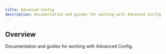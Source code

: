 ```yaml
---
title: Advanced Config
description: Documentation and guides for working with Advanced Config.
---
```

## Overview

Documentation and guides for working with Advanced Config.
